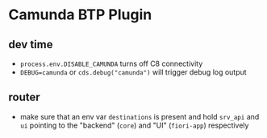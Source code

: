 # Camunda BTP Plugin

## dev time

- `process.env.DISABLE_CAMUNDA` turns off C8 connectivity
- `DEBUG=camunda` or `cds.debug("camunda")` will trigger debug log output

## router

- make sure that an env var `destinations` is present and hold `srv_api` and `ui` pointing to the "backend" (`core`) and "UI" (`fiori-app`) respectively

